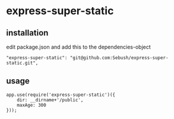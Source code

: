 # express-super-static

## installation

edit package.json and add this to the dependencies-object

    "express-super-static": "git@github.com:Sebush/express-super-static.git",

## usage

    app.use(require('express-super-static')({
        dir: __dirname+'/public',
        maxAge: 300
    }));